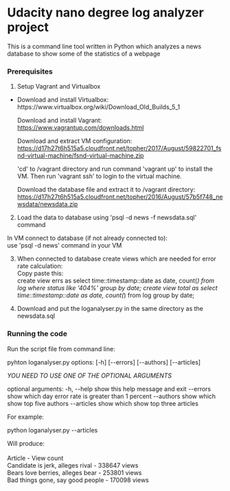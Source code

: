 # Udacity nano degree log analyzer project

This is a command line tool written in Python which analyzes a news database to show some of the statistics of a webpage

### Prerequisites

1. Setup Vagrant and Virtualbox

<ul><li>Download and install Virtualbox:<br>
https://www.virtualbox.org/wiki/Download_Old_Builds_5_1</li>

Download and install Vagrant:<br>
https://www.vagrantup.com/downloads.html

Download and extract VM configuration:<br>
https://d17h27t6h515a5.cloudfront.net/topher/2017/August/59822701_fsnd-virtual-machine/fsnd-virtual-machine.zip 

'cd' to /vagrant directory and run command 'vagrant up' to install the VM.
Then run 'vagrant ssh' to login to the virtual machine.

Download the database file and extract it to /vagrant directory:<br>
https://d17h27t6h515a5.cloudfront.net/topher/2016/August/57b5f748_newsdata/newsdata.zip </ul>

2. Load the data to database using 'psql -d news -f newsdata.sql' command

In VM connect to database (if not already connected to):<br>
use 'psql -d news' command in your VM

3. When connected to database create views which are needed for error rate calculation:<br> 
Copy paste this:<br>
create view errs as select time::timestamp::date as date, count(*) from log where status like '404%' group by date;
create view total as select time::timestamp::date as date, count(*) from log group by date;

4. Download and put the loganalyser.py in the same directory as the newsdata.sql<br>

### Running the code

Run the script file from command line: 

pyhton loganalyser.py options: [-h] [--errors] [--authors] [--articles]

*YOU NEED TO USE ONE OF THE OPTIONAL ARGUMENTS*

optional arguments:
  -h, --help  show this help message and exit
  --errors    show which day error rate is greater than 1 percent
  --authors   show which show top five authors
  --articles  show which show top three articles

For example: 

python loganalyser.py --articles

Will produce:<br>
<br>
Article - View count<br>
Candidate is jerk, alleges rival - 338647 views<br>
Bears love berries, alleges bear - 253801 views<br>
Bad things gone, say good people - 170098 views<br>
